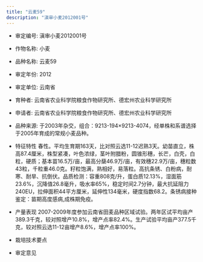 ```yaml
---
title: "云麦59"
description: "滇审小麦2012001号"
---
```

* 审定编号:  滇审小麦2012001号

*  作物名称:  小麦

*  品种名称:  云麦59

*  审定年份:  2012

*  审定单位:  云南省

* 育种者:  云南省农业科学院粮食作物研究所、德宏州农业科学研究所

*  申请者:  云南省农业科学院粮食作物研究所、德宏州农业科学研究所

*  品种来源:  于2003年杂交，组合：9213-194×9213-4074，经单株和系谱选择于2005年育成的常规小麦品种。

*  特征特性
春性。平均生育期163天，比对照云选11-12迟熟3天。幼苗直立，株高87.4厘米，株型紧凑，叶色浓绿，茎叶附腊粉，圆锥形穗，长芒，白壳，白粒，硬质；基本苗16.5万/亩，最高分蘖46.9万/亩，有效穗22.9万/亩，穗粒数43粒，千粒重46.0克。籽粒饱满，熟相好，易落粒。高抗条锈、白粉病，耐寒、耐旱、抗倒伏。品质检测：容重808克/升，蛋白质12.13%，湿面筋23.6%，沉降值26.8毫升，吸水率65%，稳定时间2.7分钟，最大抗延阻力240EU，拉伸面积44平方厘米，延伸性134毫米，硬度指数68.2。条锈病接种鉴定：苗期高度感病,成株期免疫。

*  产量表现
2007-2009年度参加云南省田麦品种区域试验。两年区试平均亩产389.3千克，较对照增产10.8%，增产点率82.4%。生产试验平均亩产377.5千克，较对照云选11-12亩增产8.6%，增产点率100%。

*  栽培技术要点


*  审定意见

